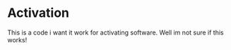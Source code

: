 # Activation
This is a code i want it work for activating software. Well im not sure if this works!

